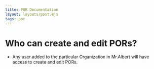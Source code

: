 ```yaml
---
title: POR Documentation
layout: layouts/post.ejs
tags: por
---
```


# Who can create and edit PORs?

* Any user added to the particular Organization in Mr.Albert will have access to create and edit PORs.